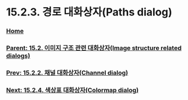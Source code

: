 # 15.2.3. 경로 대화상자(Paths dialog)

### [Home](./00-home.md)
### [Parent: 15.2. 이미지 구조 관련 대화상자(Image structure related dialogs)](./15-02-00-image-structure-related-dialogs.md)
### [Prev: 15.2.2. 채널 대화상자(Channel dialog)](./15-02-02-00-channel_dialog.md)
### [Next: 15.2.4. 색상표 대화상자(Colormap dialog)](./15-02-04-colormap-dialog.md)
